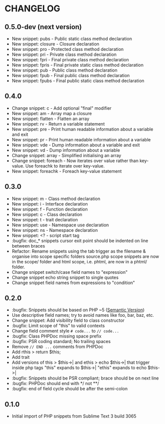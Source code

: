 CHANGELOG
=========

0.5.0-dev (next version)
------------------------

- New snippet: pubs - Public static class method declaration
- New snippet: closure - Closure declaration
- New snippet: pro - Protected class method declaration
- New snippet: pri - Private class method declaration
- New snippet: fpri - Final private class method declaration
- New snippet: fpris - Final private static class method declaration
- New snippet: pub - Public class method declaration
- New snippet: fpub - Final public class method declaration
- New snippet: fpubs - Final public static class method declaration

0.4.0
-----

- Change snippet: c - Add optional "final" modifier
- New snippet: am - Array map a closure
- New snippet: flatten - Flatten an array
- New snippet: rv - Return a variable statement
- New snippet: pre - Print human readable information about a variable and exit
- New snippet: pr - Print human readable information about a variable
- New snippet: vde - Dump information about a variable and exit
- New snippet: vd - Dump information about a variable
- Change snippet: array - Simplified initialising an array
- Change snippet: foreach - Now iterates over value rather than key-value. Use foreachk to iterate over key-value.
- New snippet: foreachk - Foreach key-value statement

0.3.0
-----

- New snippet: m - Class method declaration
- New snippet: i - Interface declaration
- New snippet: f - Function declaration
- New snippet: c - Class declaration
- New snippet: t - trait declaration
- New snippet: use - Namespace use declaration
- New snippet: ns - Namespace declaration
- New snippet: &lt;? - script start tag
- :bugfix: doc_* snippets cursor exit point should be indented on line between braces
- Refactor: Rename snippets using the tab trigger as the filename & organise into scope specific folders
  source.php scope snippets are now in the scope/ folder and html scope, i.e.
  phtml, are now in a phtml/ folder.
- Change snippet switch/case field names to "expression"
- Change snippet echo string snippet to single quotes
- Change snippet field names from expressions to "condition"

0.2.0
-----

- :bugfix: Snippets should be based on PHP ~5 ([Semantic Version](http://semver.org))
- Use descriptive field names; try to avoid names like foo, bar, baz, etc.
- Change snippet: Add visibility field to class constructor
- :bugfix: Limit scope of "this" to valid contexts
- Change field comment style `# code...` to `// code...`
- :bugfix: Class PHPDoc missing space prefix
- :bugfix: PSR coding standard; No trailing spaces
- Remove `// END ...` comments from PHPDoc
- Add rthis > return $this;
- Add trait
- Add versions of this > $this->| and ethis > echo $this->| that trigger inside php tags
  "this" expands to $this->|
  "ethis" expands to echo $this->|
- :bugfix: Snippets should be PSR compliant; brace should be on next line
- :bugfix: PHPDoc should end with */ not **/
- :bugfix: end of field cycle should be after the semi-colon

0.1.0
-----

* Initial import of PHP snippets from Sublime Text 3 build 3065






